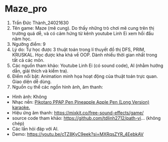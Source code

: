 # Maze_pro
1. Trần Đức Thành_24021630 
2. Tên game: Maze (mê cung). Do thấy những trò chơi mê cung trên thị trường quá dễ, và có cảm hứng từ kênh youtube Linh Ei xem hồi đầu năm học.
3. Ngưỡng điểm: 9
4. Lý do: Tự học được 3 thuật toán trong lí thuyết đồ thị DFS, PRIM, KRUSKAL. Học được kha khá về OOP. Dành nhiều thời gian nhất trong tất cả các môn.
5. Các nguồn tham khảo: Youtube Linh Ei (có sound code), AI (nhằm hướng dẫn, giải thích và kiểm tra).
6. Điểm nổi bật: Animation minh họa hoạt động của thuật toán trực quan. Giao diện dễ dùng.
7. Nguồn cụ thể các ngồn hình ảnh, âm thanh:
- Hình ảnh: Không
- Nhạc nền:  [Pikotaro PPAP Pen Pineapple Apple Pen (Long Version) karaoke.](https://youtu.be/pVBMmMBWoI8?si=q3VEzjSo8BCsSYST)
- Hiệu ứng âm thanh: https://mixkit.co/free-sound-effects/game/
- source code tham khảo: https://github.com/tdlinh2712/path-vi... (không chép)
- Các lần hỏi đáp với AI.
- Demo: https://youtu.be/cTZ8KyC9eek?si=MXRqsZYR_4EebkAV


